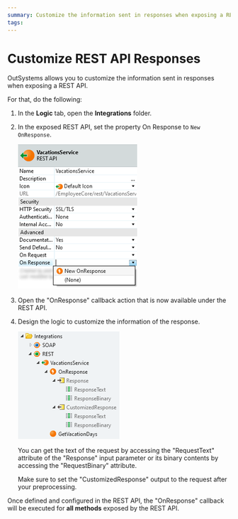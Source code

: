 ```yaml
---
summary: Customize the information sent in responses when exposing a REST API.
tags: 
---
```


# Customize REST API Responses

OutSystems allows you to customize the information sent in responses when exposing a REST API.

For that, do the following:

1. In the **Logic** tab, open the **Integrations** folder. 

1. In the exposed REST API, set the property On Response to `New OnResponse`. 

    ![](images/ss-rest-expose-onresponse.png)

1. Open the "OnResponse" callback action that is now available under the REST API.

1. Design the logic to customize the information of the response. 

    ![](images/ss-rest-expose-onresponse-tree.png)

    You can get the text of the request by accessing the "RequestText" attribute of the "Response" input parameter or its binary contents by accessing the "RequestBinary" attribute.

    Make sure to set the "CustomizedResponse" output to the request after your preprocessing.

Once defined and configured in the REST API, the "OnResponse" callback will be executed for **all methods** exposed by the REST API.
